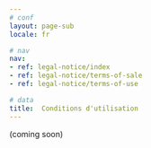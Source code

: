 ```yaml
---
# conf
layout: page-sub
locale: fr

# nav
nav:
- ref: legal-notice/index
- ref: legal-notice/terms-of-sale
- ref: legal-notice/terms-of-use

# data
title:  Conditions d'utilisation
---
```

(coming soon)
